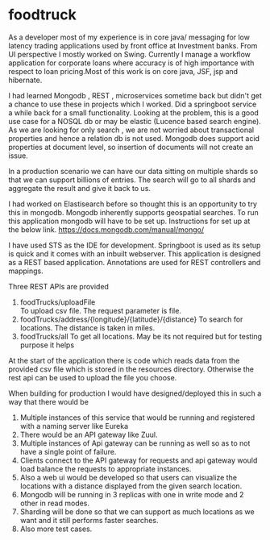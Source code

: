 # foodtruck

 As a developer most of my experience is in core java/ messaging for low latency trading applications used by front office at Investment banks. From UI perspective I mostly worked on Swing. Currently I manage a workflow application for corporate loans where accuracy is of high importance with respect to loan pricing.Most of this work is on core java, JSF, jsp and hibernate.
 
I had learned Mongodb , REST , microservices sometime back but didn't get a chance to use these in projects which I worked.
Did a springboot service a while back for a  small functionality. Looking at the problem, this is a good use case for a NOSQL db or may be elastic (Lucence based search engine). As we are looking for only search , we are not worried about transactional properties  and hence a relation db is not used. Mongodb does support acid properties at document level, so insertion of documents will not create an issue.

In a production scenario we can have our data sitting on multiple shards so that we can support billions of entries. The search will go to all shards and aggregate the result and give it back to us.

I had worked on Elastisearch before so thought this is an opportunity to try this in mongodb. Mongodb inherently supports geospatial searches. To run this application mongodb will have to be set up. Instructions for set up at the below link.
https://docs.mongodb.com/manual/mongo/

I have used STS as the IDE for development. Springboot is used as its setup is quick and it comes with an inbuilt webserver. This application is designed as a REST based application. Annotations are used for REST controllers and mappings.   

Three REST APIs are provided
1. foodTrucks/uploadFile  
 To upload csv file. The request parameter is file.
2. foodTrucks/address/{longitude}/{latitude}/{distance}
 To search for locations. The distance is taken in miles.
3. foodTrucks/all
To get all locations. May be its not required but for testing purpose it helps

At the start of the application there is code which reads data from the provided csv file which is stored in the resources directory.
Otherwise the rest api can be used to upload the file you choose.

When building for production I would have designed/deployed this in such a way that there would be

1. Multiple instances of this service that would be running and registered with a naming server like Eureka
2. There would be an API gateway like Zuul.
3. Multiple instances of Api gateway can be running as well so as to not have a single point of failure.
3. Clients connect to the API gateway for requests and api gateway would load balance the requests to appropriate instances.
4. Also a web ui would be developed so that users can visualize the locations with a distance displayed from the given search location.
5. Mongodb will be running in 3 replicas with one in write mode and 2 other in read modes. 
6. Sharding will be done so that we can support as much locations as we want and it still performs faster searches.
7. Also more test cases.

